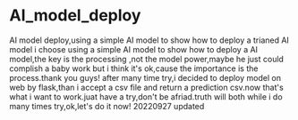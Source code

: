# AI_model_deploy
 AI model deploy,using a simple AI model to show how to deploy a trianed AI model
i choose using a simple AI model to show how to deploy a AI model,the key is the processing ,not the model power,maybe he just could complish a baby work
but i think it's ok,cause the importance is the process.thank you guys!
after many time try,i decided to deploy model on web by flask,than i accept a csv file and return a prediction csv.now that's what i want to work.juat have a try,don't be afriad.truth will both while i do many times try,ok,let's do it now!
20220927 updated
